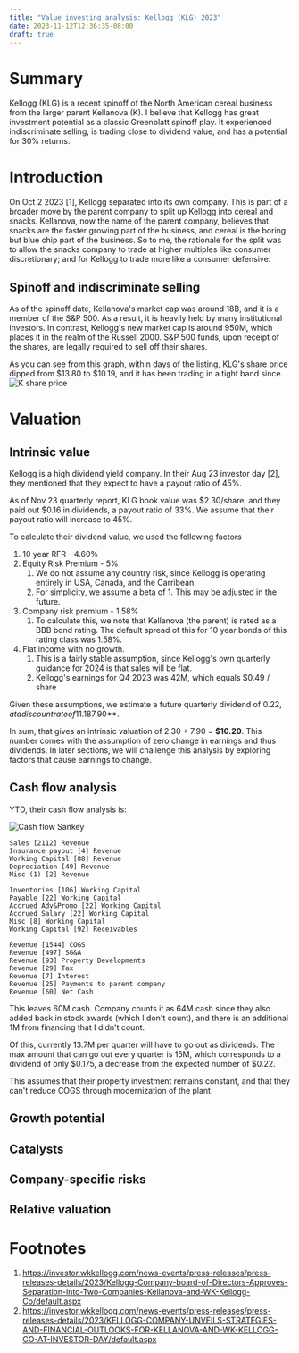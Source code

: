 ```yaml
---
title: "Value investing analysis: Kellogg (KLG) 2023"
date: 2023-11-12T12:36:35-08:00
draft: true
---
```


# Summary
Kellogg (KLG) is a recent spinoff of the North American cereal business from the larger parent Kellanova (K). I believe that Kellogg has great investment potential as a classic Greenblatt spinoff play. It experienced indiscriminate selling, is trading close to dividend value, and has a potential for 30% returns.

# Introduction

On Oct 2 2023 [1], Kellogg separated into its own company. This is part of a broader move by the parent company to split up Kellogg into cereal and snacks. Kellanova, now the name of the parent company, believes that snacks are the faster growing part of the business, and cereal is the boring but blue chip part of the business. So to me, the rationale for the split was to allow the snacks company to trade at higher multiples like consumer discretionary; and for Kellogg to trade more like a consumer defensive.

## Spinoff and indiscriminate selling
As of the spinoff date, Kellanova's market cap was around 18B, and it is a member of the S&P 500. As a result, it is heavily held by many institutional investors.
In contrast, Kellogg's new market cap is around 950M, which places it in the realm of the Russell 2000. S&P 500 funds, upon receipt of the shares, are legally required to sell off their shares.

As you can see from this graph, within days of the listing, KLG's share price dipped from $13.80 to $10.19, and it has been trading in a tight band since.
![K share price](/blog/img/klg-share-price.jpg)

# Valuation

## Intrinsic value

Kellogg is a high dividend yield company. In their Aug 23 investor day [2], they mentioned that they expect to have a payout ratio of 45%.

As of Nov 23 quarterly report, KLG book value was $2.30/share, and they paid out $0.16 in dividends, a payout ratio of 33%. We assume that their payout ratio will increase to 45%.

To calculate their dividend value, we used the following factors
1. 10 year RFR - 4.60%
1. Equity Risk Premium - 5%
    1. We do not assume any country risk, since Kellogg is operating entirely in USA, Canada, and the Carribean.
    1. For simplicity, we assume a beta of 1. This may be adjusted in the future.
1. Company risk premium - 1.58%
    1. To calculate this, we note that Kellanova (the parent) is rated as a BBB bond rating. The default spread of this for 10 year bonds of this rating class was 1.58%.
1. Flat income with no growth.
    1. This is a fairly stable assumption, since Kellogg's own quarterly guidance for 2024 is that sales will be flat.
    1. Kellogg's earnings for Q4 2023 was 42M, which equals $0.49 / share

Given these assumptions, we estimate a future quarterly dividend of $0.22, at a discount rate of 11.18%, giving a dividend value of **$7.90**.

In sum, that gives an intrinsic valuation of 2.30 + 7.90 = **$10.20**. This number comes with the assumption of zero change in earnings and thus dividends.
In later sections, we will challenge this analysis by exploring factors that cause earnings to change. 



## Cash flow analysis

YTD, their cash flow analysis is:

![Cash flow Sankey](/blog/img/KLG-20230931-YTD.png)
```
Sales [2112] Revenue
Insurance payout [4] Revenue
Working Capital [88] Revenue
Depreciation [49] Revenue
Misc (1) [2] Revenue

Inventories [106] Working Capital
Payable [22] Working Capital
Accrued Adv&Promo [22] Working Capital
Accrued Salary [22] Working Capital
Misc [8] Working Capital
Working Capital [92] Receivables

Revenue [1544] COGS
Revenue [497] SG&A
Revenue [93] Property Developments
Revenue [29] Tax
Revenue [7] Interest
Revenue [25] Payments to parent company
Revenue [60] Net Cash
```

This leaves 60M cash. Company counts it as 64M cash since they also added back in stock awards (which I don't count), and there is an additional 1M from financing that I didn't count.

Of this, currently 13.7M per quarter will have to go out as dividends. The max amount that can go out every quarter is 15M, which corresponds to a dividend of only $0.175, a decrease from the expected number of $0.22.

This assumes that their property investment remains constant, and that they can't reduce COGS through modernization of the plant.

## Growth potential

## Catalysts



## Company-specific risks

## Relative valuation


# Footnotes
1. https://investor.wkkellogg.com/news-events/press-releases/press-releases-details/2023/Kellogg-Company-board-of-Directors-Approves-Separation-into-Two-Companies-Kellanova-and-WK-Kellogg-Co/default.aspx
2. https://investor.wkkellogg.com/news-events/press-releases/press-releases-details/2023/KELLOGG-COMPANY-UNVEILS-STRATEGIES-AND-FINANCIAL-OUTLOOKS-FOR-KELLANOVA-AND-WK-KELLOGG-CO-AT-INVESTOR-DAY/default.aspx

